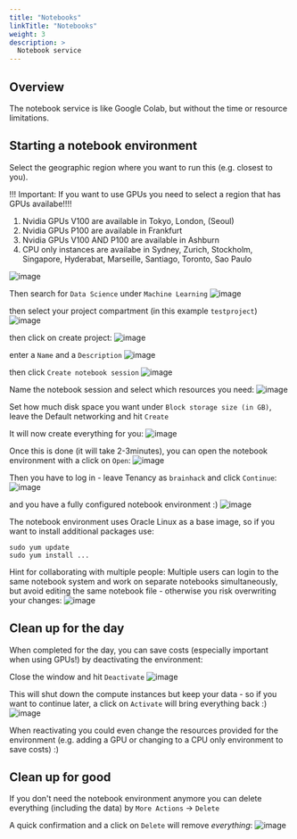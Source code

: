 ```yaml
---
title: "Notebooks"
linkTitle: "Notebooks"
weight: 3
description: >
  Notebook service
---
```


## Overview

The notebook service is like Google Colab, but without the time or resource
limitations.

## Starting a notebook environment
Select the geographic region where you want to run this (e.g. closest to you). 

!!! Important: If you want to use GPUs you need to select a region that has GPUs availabe!!!!
1) Nvidia GPUs V100 are available in Tokyo, London, (Seoul)
2) Nvidia GPUs P100 are available in Frankfurt 
3) Nvidia GPUs V100 AND P100 are available in Ashburn
4) CPU only instances are availabe in Sydney, Zurich, Stockholm, Singapore, Hyderabat, Marseille, Santiago, Toronto, Sao Paulo

![image](https://user-images.githubusercontent.com/4021595/159638803-174b68ad-c545-4539-8d01-b0952a0e7de4.png)


Then search for `Data Science` under `Machine Learning`
![image](https://user-images.githubusercontent.com/4021595/159638307-552138c0-01c1-43d3-823c-3a783e03ef5d.png)


then select your project compartment (in this example `testproject`)
![image](https://user-images.githubusercontent.com/4021595/159638417-30355f09-c965-4848-859a-ed04e49bf94f.png)

then click on create project:
![image](https://user-images.githubusercontent.com/4021595/159638445-11f09df9-1000-4703-8219-143a382e1d20.png)

enter a `Name` and a `Description`
![image](https://user-images.githubusercontent.com/4021595/159638513-b46da7b4-a401-4df4-b0ca-c3df613750b8.png)

then click `Create notebook session`
![image](https://user-images.githubusercontent.com/4021595/159638582-355145bb-ee9e-45d0-979e-902eb39b4565.png)

Name the notebook session and select which resources you need:
![image](https://user-images.githubusercontent.com/4021595/159638677-41a3239d-0e86-4159-8f5c-3ffcede23bdf.png)

Set how much disk space you want under `Block storage size (in GB)`, leave the Default networking and hit `Create`

It will now create everything for you:
![image](https://user-images.githubusercontent.com/4021595/159638967-1d69f18c-211e-4981-9709-b62514998de4.png)

Once this is done (it will take 2-3minutes), you can open the notebook environment with a click on `Open`:
![image](https://user-images.githubusercontent.com/4021595/159639682-9ce78519-2e7d-4886-b075-d168876d3711.png)

Then you have to log in - leave Tenancy as `brainhack` and click `Continue`:
![image](https://user-images.githubusercontent.com/4021595/159639819-38bda64e-61a3-4fcd-b4e4-2c55a6c8bb85.png)

and you have a fully configured notebook environment :)
![image](https://user-images.githubusercontent.com/4021595/159640023-b03a4e34-968f-4a78-963d-067cb82eb3ec.png)

The notebook environment uses Oracle Linux as a base image, so if you want to install additional packages use:
```
sudo yum update
sudo yum install ...
```

Hint for collaborating with multiple people: Multiple users can login to the same notebook system and work on separate notebooks simultaneously, but avoid editing the same notebook file - otherwise you risk overwriting your changes:
![image](https://user-images.githubusercontent.com/4021595/159642888-84589148-ed12-42fc-9282-dac7d3b07d5d.png)


## Clean up for the day
When completed for the day, you can save costs (especially important when using GPUs!) by deactivating the environment:

Close the window and hit `Deactivate`
![image](https://user-images.githubusercontent.com/4021595/159640588-874f2d3f-1123-41eb-98d1-c5d5b4c222c3.png)

This will shut down the compute instances but keep your data - so if you want to continue later, a click on `Activate` will bring everything back :)
![image](https://user-images.githubusercontent.com/4021595/159640942-5c8c1599-9e25-45c2-89eb-7de75b4a8b1e.png)

When reactivating you could even change the resources provided for the environment (e.g. adding a GPU or changing to a CPU only environment to save costs) :)

## Clean up for good
If you don't need the notebook environment anymore you can delete everything (including the data) by `More Actions` -> `Delete`

A quick confirmation and a click on `Delete` will remove *everything*:
![image](https://user-images.githubusercontent.com/4021595/159643054-942a61de-91eb-4b4c-adf4-6e3ba4a0f791.png)





